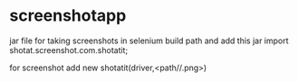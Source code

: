 # screenshotapp
jar file for taking screenshots in selenium
build path and add this jar
import shotat.screenshot.com.shotatit;

for screenshot add 
new shotatit(driver,<path//<name>.png>)
